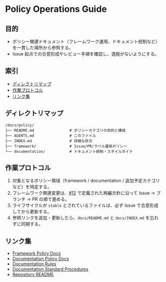 # Policy Operations Guide

## 目的
- ポリシー関連ドキュメント（フレームワーク運用、ドキュメント統制など）を一貫した場所から参照する。
- Issue 起点での合意形成やレビュー手順を確認し、逸脱がないようにする。

## 索引
- [ディレクトリマップ](#ディレクトリマップ)
- [作業プロトコル](#作業プロトコル)
- [リンク集](#リンク集)

## ディレクトリマップ
```
/docs/policy/
├── README.md                # ポリシーカテゴリの目的と構成
├── AGENTS.md                # このファイル
├── INDEX.md                 # 詳細な目次
├── framework/               # Issue/PR/ラベル運用ポリシー
└── documentation/           # ドキュメント統制・スタイルガイド
```

## 作業プロトコル
1. 対象となるポリシー領域（framework / documentation / 追加予定カテゴリなど）を特定する。
2. フレームワーク関連変更は、[#12](../../issues/12) で定義された再編方針に沿って Issue → ブランチ → PR の順で進める。
3. ライフサイクルが `stable` とされているファイルは、必ず Issue で合意形成してから更新する。
4. 参照リンクを追加・更新したら、`docs/README.md` と `docs/INDEX.md` を忘れずに同期する。

## リンク集
- [Framework Policy Docs](framework/README.md)
- [Documentation Policy Docs](documentation/README.md)
- [Documentation Rules](../00-foundation/documentation/rules.md)
- [Documentation Standard Procedures](../00-foundation/documentation/standard-procedures.md)
- [Repository README](../../README.md)
